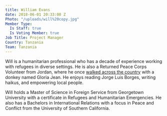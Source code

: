 ```yaml
---
title: William Evans
date: 2018-06-01 20:33:00 Z
Photo: "/uploads/will%20copy.jpg"
Member Type:
  Is Staff: true
  Is Voting Member: true
Job Title: Project Manager
Country: Tanzania
Team: Tanzania
---
```


Will is a humanitarian professional who has a decade of experience working with refugees in diverse settings. He is also a Returned Peace Corps Volunteer from Jordan, where he once [walked across the country](https://umap.openstreetmap.fr/en/map/jordan-tales-walk_220147#7/30.798/36.724) with a donkey named Gloria Jean. He enjoys reading Jorge Luis Borges, writing haikus, and empowering local people.  

Will holds a Master of Science in Foreign Service from Georgetown University with a certificate in Refugees and Humanitarian Emergencies. He also has a Bachelors in International Relations with a focus in Peace and Conflict from the University of Southern California.
